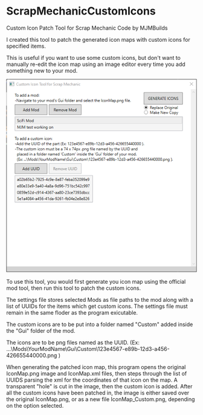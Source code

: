 # ScrapMechanicCustomIcons
 Custom Icon Patch Tool for Scrap Mechanic
 Code by MJMBuilds

I created this tool to patch the generated icon maps with custom icons for specified items.

This is useful if you want to use some custom icons, but don't want to manually re-edit the icon map using an image editor every time you add something new to your mod.

![](images/screenshot01.png)

To use this tool, you would first generate you icon map using the official mod tool, then run this tool to patch the custom icons. 

The settings file stores selected Mods as file paths to the mod along with a list of UUIDs for the items which get custom icons. The settings file must remain in the same floder as the program exicutable.

The custom icons are to be put into a folder named "Custom" added inside the "Gui" folder of the mod.

The icons are to be png files named as the UUID. 
(Ex: ...\Mods\YourModName\Gui\Custom\123e4567-e89b-12d3-a456-426655440000.png )

When generating the patched icon map, this program opens the original IconMap.png image and IconMap.xml files, then steps through the list of UUIDS parsing the xml for the coordinates of that icon on the map.
A transparent "hole" is cut in the image, then the custom icon is added.
After all the custom icons have been patched in, the image is either saved over the original IconMap.png, or as a new file IconMap_Custom.png, depending on the option selected.

